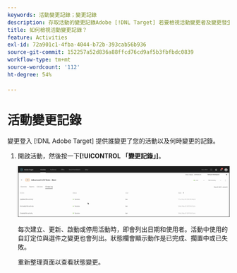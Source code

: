```yaml
---
keywords: 活動變更記錄；變更記錄
description: 存取活動的變更記錄Adobe [!DNL Target] 若要檢視活動變更者及變更發生時間的記錄。
title: 如何檢視活動變更記錄？
feature: Activities
exl-id: 72a901c1-4fba-4044-b72b-393cab56b936
source-git-commit: 152257a52d836a88ffcd76cd9af5b3fbfbdc0839
workflow-type: tm+mt
source-wordcount: '112'
ht-degree: 54%

---
```


# 活動變更記錄

變更登入 [!DNL Adobe Target] 提供誰變更了您的活動以及何時變更的記錄。

1. 開啟活動，然後按一下&#x200B;**[!UICONTROL 「變更記錄」]**。

   ![活動變更記錄](/help/main/c-activities/assets/change_log.png)

   每次建立、更新、啟動或停用活動時，即會列出日期和使用者。活動中使用的自訂定位與選件之變更也會列出。狀態欄會顯示動作是已完成、擱置中或已失敗。

   重新整理頁面以查看狀態變更。
